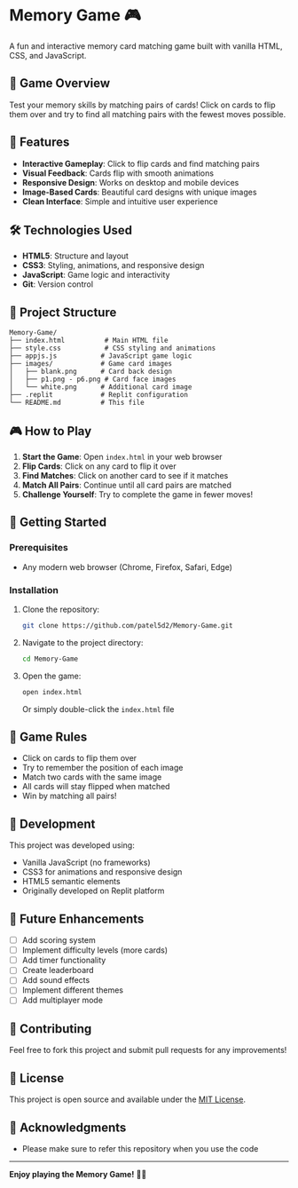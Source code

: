 # Memory Game 🎮

A fun and interactive memory card matching game built with vanilla HTML, CSS, and JavaScript.

## 🎯 Game Overview

Test your memory skills by matching pairs of cards! Click on cards to flip them over and try to find all matching pairs with the fewest moves possible.

## 🚀 Features

- **Interactive Gameplay**: Click to flip cards and find matching pairs
- **Visual Feedback**: Cards flip with smooth animations
- **Responsive Design**: Works on desktop and mobile devices
- **Image-Based Cards**: Beautiful card designs with unique images
- **Clean Interface**: Simple and intuitive user experience

## 🛠️ Technologies Used

- **HTML5**: Structure and layout
- **CSS3**: Styling, animations, and responsive design
- **JavaScript**: Game logic and interactivity
- **Git**: Version control

## 📁 Project Structure

```
Memory-Game/
├── index.html          # Main HTML file
├── style.css           # CSS styling and animations
├── appjs.js           # JavaScript game logic
├── images/            # Game card images
│   ├── blank.png      # Card back design
│   ├── p1.png - p6.png # Card face images
│   └── white.png      # Additional card image
├── .replit            # Replit configuration
└── README.md          # This file
```

## 🎮 How to Play

1. **Start the Game**: Open `index.html` in your web browser
2. **Flip Cards**: Click on any card to flip it over
3. **Find Matches**: Click on another card to see if it matches
4. **Match All Pairs**: Continue until all card pairs are matched
5. **Challenge Yourself**: Try to complete the game in fewer moves!

## 🚀 Getting Started

### Prerequisites
- Any modern web browser (Chrome, Firefox, Safari, Edge)

### Installation
1. Clone the repository:
   ```bash
   git clone https://github.com/patel5d2/Memory-Game.git
   ```

2. Navigate to the project directory:
   ```bash
   cd Memory-Game
   ```

3. Open the game:
   ```bash
   open index.html
   ```
   Or simply double-click the `index.html` file

## 🎨 Game Rules

- Click on cards to flip them over
- Try to remember the position of each image
- Match two cards with the same image
- All cards will stay flipped when matched
- Win by matching all pairs!

## 🔧 Development

This project was developed using:
- Vanilla JavaScript (no frameworks)
- CSS3 for animations and responsive design
- HTML5 semantic elements
- Originally developed on Replit platform

## 🌟 Future Enhancements

- [ ] Add scoring system
- [ ] Implement difficulty levels (more cards)
- [ ] Add timer functionality
- [ ] Create leaderboard
- [ ] Add sound effects
- [ ] Implement different themes
- [ ] Add multiplayer mode

## 🤝 Contributing

Feel free to fork this project and submit pull requests for any improvements!

## 📄 License

This project is open source and available under the [MIT License](LICENSE).

## 🎉 Acknowledgments

- Please make sure to refer this repository when you use the code
---

**Enjoy playing the Memory Game!** 🧠✨

